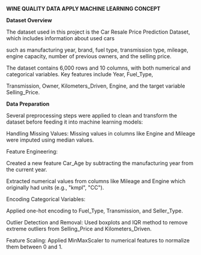 **WINE QUALITY DATA APPLY MACHINE LEARNING CONCEPT**



**Dataset Overview**


The dataset used in this project is the Car Resale Price Prediction Dataset, which includes information about used cars 

such as manufacturing year, brand, fuel type, transmission type, mileage, engine capacity, number of previous owners, and the selling price.

The dataset contains 6,000 rows and 10 columns, with both numerical and categorical variables. Key features include Year, Fuel_Type, 

Transmission, Owner, Kilometers_Driven, Engine, and the target variable Selling_Price.



**Data Preparation**


Several preprocessing steps were applied to clean and transform the dataset before feeding it into machine learning models:

Handling Missing Values: Missing values in columns like Engine and Mileage were imputed using median values.

Feature Engineering:

Created a new feature Car_Age by subtracting the manufacturing year from the current year.

Extracted numerical values from columns like Mileage and Engine which originally had units (e.g., "kmpl", "CC").

Encoding Categorical Variables:

Applied one-hot encoding to Fuel_Type, Transmission, and Seller_Type.

Outlier Detection and Removal: Used boxplots and IQR method to remove extreme outliers from Selling_Price and Kilometers_Driven.

Feature Scaling: Applied MinMaxScaler to numerical features to normalize them between 0 and 1.
